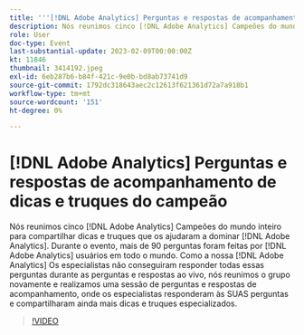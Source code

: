 ```yaml
---
title: '''[!DNL Adobe Analytics] Perguntas e respostas de acompanhamento de dicas e truques do campeão"'
description: Nós reunimos cinco [!DNL Adobe Analytics] Campeões do mundo inteiro para compartilhar dicas e truques que os ajudaram a dominar [!DNL Adobe Analytics]. During the event, over 90 questions were asked by [!DNL Adobe Analytics] usuários em todo o mundo. Como a nossa [!DNL Adobe Analytics] Os especialistas não conseguiram responder todas essas perguntas durante as perguntas e respostas ao vivo, nós reunimos o grupo novamente e realizamos uma sessão de perguntas e respostas de acompanhamento, onde os especialistas responderam às SUAS perguntas e compartilharam ainda mais dicas e truques especializados.
role: User
doc-type: Event
last-substantial-update: 2023-02-09T00:00:00Z
kt: 11846
thumbnail: 3414192.jpeg
exl-id: 6eb287b6-b84f-421c-9e0b-bd8ab73741d9
source-git-commit: 1792dc318643aec2c12613f621361d72a7a918b1
workflow-type: tm+mt
source-wordcount: '151'
ht-degree: 0%

---
```


# [!DNL Adobe Analytics] Perguntas e respostas de acompanhamento de dicas e truques do campeão

Nós reunimos cinco [!DNL Adobe Analytics] Campeões do mundo inteiro para compartilhar dicas e truques que os ajudaram a dominar [!DNL Adobe Analytics]. Durante o evento, mais de 90 perguntas foram feitas por [!DNL Adobe Analytics] usuários em todo o mundo. Como a nossa [!DNL Adobe Analytics] Os especialistas não conseguiram responder todas essas perguntas durante as perguntas e respostas ao vivo, nós reunimos o grupo novamente e realizamos uma sessão de perguntas e respostas de acompanhamento, onde os especialistas responderam às SUAS perguntas e compartilharam ainda mais dicas e truques especializados.

>[!VIDEO](https://video.tv.adobe.com/v/3414192/?quality=12&learn=on)
